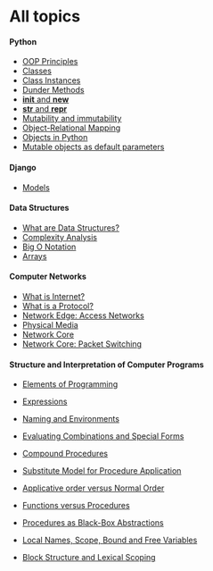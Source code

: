 <h1>All topics</h1> 

<h4>Python</h4>

* [OOP Principles](https://github.com/blunt008/notes/blob/master/topics/oop.md)
* [Classes](https://github.com/blunt008/notes/blob/master/topics/classes.md)
* [Class Instances](https://github.com/blunt008/notes/blob/master/topics/class_instances.md)
* [Dunder Methods](https://github.com/blunt008/notes/blob/master/topics/magic_methods.md)
* [__init__ and __new__](https://github.com/blunt008/notes/blob/master/topics/init%20_vs_new.md)
* [__str__ and __repr__](https://github.com/blunt008/notes/blob/master/topics/str_vs_repr.md)
* [Mutability and immutability](https://github.com/blunt008/notes/blob/master/topics/immutability.md)
* [Object-Relational Mapping](https://github.com/blunt008/notes/blob/master/topics/orm_concept.md)
* [Objects in Python](https://github.com/blunt008/notes/blob/master/topics/objects_in_python.md)
* [Mutable objects as default parameters](https://github.com/blunt008/notes/blob/master/topics/mutable_as_default.md)

<h4>Django</h4>

* [Models](https://github.com/blunt008/notes/blob/master/topics/models.md)

<h4>Data Structures</h4>

* [What are Data Structures?](https://github.com/blunt008/notes/blob/master/topics/what_are_data_structures.md)
* [Complexity Analysis](https://github.com/blunt008/notes/blob/master/topics/complexity_analysis.md)
* [Big O Notation]()
* [Arrays]()

<h4>Computer Networks</h4>

* [What is Internet?](https://github.com/blunt008/notes/blob/master/topics/what_is_internet.md)
* [What is a Protocol?](https://github.com/blunt008/notes/blob/master/topics/what_is_protocol.md)
* [Network Edge: Access Networks](https://github.com/blunt008/notes/blob/master/topics/access_networks.md)
* [Physical Media](https://github.com/blunt008/notes/blob/master/topics/physical_media.md)
* [Network Core](https://github.com/blunt008/notes/blob/master/topics/network_core.md)
* [Network Core: Packet Switching](https://github.com/blunt008/notes/blob/master/topics/packet_switching.md)



<h4>Structure and Interpretation of Computer Programs</h4>

* [Elements of Programming](https://github.com/blunt008/notes/blob/master/topics/elements_of_programming.md)

* [Expressions](https://github.com/blunt008/notes/blob/master/topics/expressions.md)

* [Naming and Environments](https://github.com/blunt008/notes/blob/master/topics/naming_and_environment.md)

* [Evaluating Combinations and Special Forms](https://github.com/blunt008/notes/blob/master/topics/evaluating_combinations.md)

* [Compound Procedures](https://github.com/blunt008/notes/blob/master/topics/compound_procedures.md)

* [Substitute Model for Procedure Application](https://github.com/blunt008/notes/blob/master/topics/substitute_model_for_procedure_application.md)

* [Applicative order versus Normal Order](https://github.com/blunt008/notes/blob/master/topics/applicative_order_vs_normal.md)

* [Functions versus Procedures](https://github.com/blunt008/notes/blob/master/topics/functions_versus_procedures.md)

* [Procedures as Black-Box Abstractions](https://github.com/blunt008/notes/blob/master/topics/procedures_black_box_abstractions.md)

* [Local Names, Scope, Bound and Free Variables](https://github.com/blunt008/notes/blob/master/topics/local_names.md)

* [Block Structure and Lexical Scoping](https://github.com/blunt008/notes/blob/master/topics/block_structure_lexical.md)
